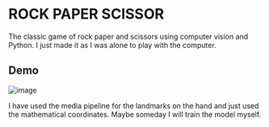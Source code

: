**ROCK PAPER SCISSOR** 
=====


The classic game of rock paper and scissors using computer vision and Python. I just made it as I was alone to play with the computer. 

## Demo


![image](https://github.com/AshRay-web/Rock_paper_scissor/assets/83636651/ea4ab2a6-771b-4ea9-8c52-9133dff40459)

I have used the media pipeline for the landmarks on the hand and just used the mathematical coordinates.
Maybe someday I will train the model myself. 
